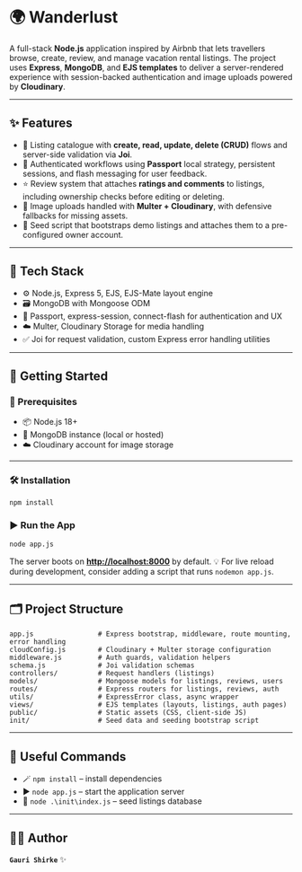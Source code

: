 # 🌍 Wanderlust

A full-stack **Node.js** application inspired by Airbnb that lets travellers browse, create, review, and manage vacation rental listings. The project uses **Express**, **MongoDB**, and **EJS templates** to deliver a server-rendered experience with session-backed authentication and image uploads powered by **Cloudinary**.

---

## ✨ Features

* 🏡 Listing catalogue with **create, read, update, delete (CRUD)** flows and server-side validation via **Joi**.
* 🔐 Authenticated workflows using **Passport** local strategy, persistent sessions, and flash messaging for user feedback.
* ⭐ Review system that attaches **ratings and comments** to listings, including ownership checks before editing or deleting.
* 📸 Image uploads handled with **Multer + Cloudinary**, with defensive fallbacks for missing assets.
* 🌱 Seed script that bootstraps demo listings and attaches them to a pre-configured owner account.

---

## 🧰 Tech Stack

* ⚙️ Node.js, Express 5, EJS, EJS-Mate layout engine
* 🗃️ MongoDB with Mongoose ODM
* 🔑 Passport, express-session, connect-flash for authentication and UX
* ☁️ Multer, Cloudinary Storage for media handling
* ✅ Joi for request validation, custom Express error handling utilities

---

## 🚀 Getting Started

### 🧩 Prerequisites

* 📦 Node.js 18+
* 🍃 MongoDB instance (local or hosted)
* ☁️ Cloudinary account for image storage

---

### 🛠️ Installation

```bash
npm install
```

### ▶️ Run the App

```bash
node app.js
```

The server boots on **[http://localhost:8000](http://localhost:8000)** by default.
💡 For live reload during development, consider adding a script that runs `nodemon app.js`.

---

## 🗂️ Project Structure

```
app.js                # Express bootstrap, middleware, route mounting, error handling
cloudConfig.js        # Cloudinary + Multer storage configuration
middleware.js         # Auth guards, validation helpers
schema.js             # Joi validation schemas
controllers/          # Request handlers (listings)
models/               # Mongoose models for listings, reviews, users
routes/               # Express routers for listings, reviews, auth
utils/                # ExpressError class, async wrapper
views/                # EJS templates (layouts, listings, auth pages)
public/               # Static assets (CSS, client-side JS)
init/                 # Seed data and seeding bootstrap script
```

---

## 🧾 Useful Commands

* 🪄 `npm install` – install dependencies
* ▶️ `node app.js` – start the application server
* 🌱 `node .\init\index.js` – seed listings database

---

## 👩‍💻 Author

**`Gauri Shirke`** ✨
